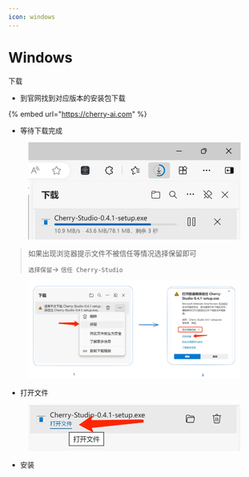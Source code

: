 ```yaml
---
icon: windows
---
```


# Windows

下载

* 到官网找到对应版本的安装包下载

{% embed url="https://cherry-ai.com" %}

* 等待下载完成

<figure><img src="../../.gitbook/assets/download.webp" alt="" width="563"><figcaption></figcaption></figure>

> 如果出现浏览器提示文件不被信任等情况选择保留即可
>
> `选择保留`→ `信任 Cherry-Studio`

<figure><img src="../../.gitbook/assets/image (1) (1) (1) (1) (1).png" alt=""><figcaption></figcaption></figure>

* 打开文件

<figure><img src="../../.gitbook/assets/download (1).webp" alt="" width="563"><figcaption></figcaption></figure>

* 安装



